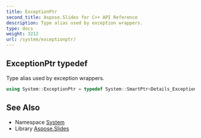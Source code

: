 ```yaml
---
title: ExceptionPtr
second_title: Aspose.Slides for C++ API Reference
description: Type alias used by exception wrappers.
type: docs
weight: 3212
url: /system/exceptionptr/
---
```

## ExceptionPtr typedef


Type alias used by exception wrappers.

```cpp
using System::ExceptionPtr = typedef System::SmartPtr<Details_Exception>
```

## See Also

* Namespace [System](../)
* Library [Aspose.Slides](../../)